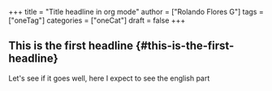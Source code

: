 +++
title = "Title headline in org mode"
author = ["Rolando Flores G"]
tags = ["oneTag"]
categories = ["oneCat"]
draft = false
+++

## This is the first headline {#this-is-the-first-headline}

Let's see if it goes well, here I expect to see the english part